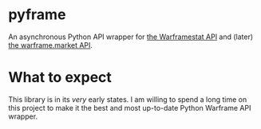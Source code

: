# pyframe

An asynchronous Python API wrapper for [the Warframestat API](https://hub.warframestat.us) and (later) [the warframe.market API](https://warframe.market/api_docs).

# What to expect

This library is in its *very* early states. I am willing to spend a long time on this project to make it the best and most up-to-date Python Warframe API wrapper.
